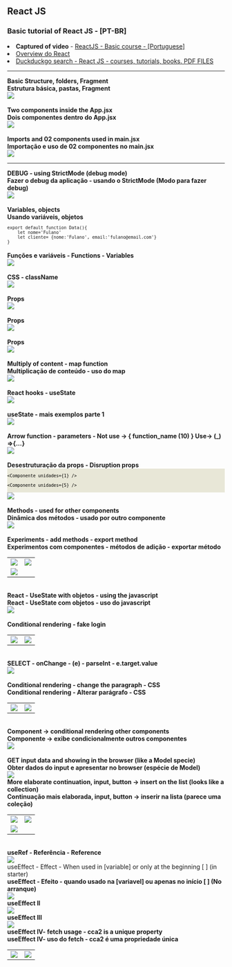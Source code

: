## React JS
<h3>Basic tutorial of React JS - [PT-BR]</h3
<ul>
<li><b>Captured of video</b> - <a href="https://www.youtube.com/playlist?list=PLXik_5Br-zO-JH-3Bxgdj6m0YcHEDeI1e">ReactJS - Basic course - [Portuguese]</a></li>
<li><a href="https://www.patterns.dev/react/">Overview do React</a></li>
<li><a href="https://duckduckgo.com/?t=h_&q=filetype%3Apdf+react+js&ia=web">Duckduckgo search - React JS - courses, tutorials, books. PDF FILES</a></li>
</ul>
<hr>
<b>Basic Structure, folders, Fragment</b><br>
<b>Estrutura básica, pastas, Fragment</b><br>
<img src="https://github.com/Xaobin/CoursesLearn/blob/main/All/React/imgs/React01.png?raw=true"  ><br>
<br>
<b>Two components inside the App.jsx</b><br>
<b>Dois componentes dentro do App.jsx</b><br>
<img src="https://github.com/Xaobin/CoursesLearn/blob/main/All/React/imgs/React02.png?raw=true"  ><br>
<br>
<b>Imports and  02 components used in main.jsx</b><br>
<b>Importação e uso de 02 componentes no main.jsx</b><br>
<img src="https://github.com/Xaobin/CoursesLearn/blob/main/All/React/imgs/React03.png?raw=true"  ><br>
<hr>
<b>DEBUG - using  StrictMode (debug mode)</b><br>
<b>Fazer o debug da aplicação - usando o StrictMode (Modo para fazer debug)</b><br>
<img src="https://github.com/Xaobin/CoursesLearn/blob/main/All/React/imgs/StrictMode.png?raw=true"  ><br>
<br>
<b>Variables, objects</b><br>
<b>Usando variáveis, objetos</b><br>
<small>
<code>
export default function Data(){
	let nome='Fulano'
	let cliente= {nome:'Fulano', email:'fulano@email.com'}
}
</code>
</small>
<br>
<b>Funções e variáveis - Functions - Variables</b><br>
<img src="https://github.com/Xaobin/CoursesLearn/blob/main/All/React/imgs/React04.png?raw=true"  ><br>
<br>
<b>CSS - className</b><br>
<img src="https://github.com/Xaobin/CoursesLearn/blob/main/All/React/imgs/React05.png?raw=true"  ><br>
<br>
<b>Props</b><br>
<img src="https://github.com/Xaobin/CoursesLearn/blob/main/All/React/imgs/React06.png?raw=true"  ><br>
<br>
<b>Props</b><br>
<img src="https://github.com/Xaobin/CoursesLearn/blob/main/All/React/imgs/React07.png?raw=true"  ><br>
<br>
<b>Props</b><br>
<img src="https://github.com/Xaobin/CoursesLearn/blob/main/All/React/imgs/React08.png?raw=true"  ><br>
<br>
<b>Multiply of content - map function </b><br>
<b>Multiplicação de conteúdo - uso do map</b><br>
<img src="https://github.com/Xaobin/CoursesLearn/blob/main/All/React/imgs/React09.png?raw=true"  ><br>
<br>
<b>React hooks - useState</b><br>
<img src="https://github.com/Xaobin/CoursesLearn/blob/main/All/React/imgs/React10.png?raw=true"  ><br>
<br>
<b>useState - mais exemplos parte 1</b><br>
<img src="https://github.com/Xaobin/CoursesLearn/blob/main/All/React/imgs/React11.png?raw=true"  ><br>
<br>
<b>Arrow function - parameters - Not use -> { function_name (10) } Use-> (_) =>{...}</b><br>
<img src="https://github.com/Xaobin/CoursesLearn/blob/main/All/React/imgs/React12.png?raw=true"  ><br>
<br>
<b>Desestruturação da props - Disruption props</b><br>
<div style="background-color:#e8e7d7; color:#000;"><small><code> 
&#60;Componente unidades={1} /&#62; <br> 
&#60;Componente unidades={5} /&#62; <br>
</code></small></div>
<img src="https://github.com/Xaobin/CoursesLearn/blob/main/All/React/imgs/React13.png?raw=true"  ><br>
<br>
<b>Methods -  used for other components</b><br>
<b>Dinâmica dos métodos -  usado por outro componente</b><br>
<img src="https://github.com/Xaobin/CoursesLearn/blob/main/All/React/imgs/React14.png?raw=true"   ><br>
<br>
<b>Experiments - add methods - export method</b><br>
<b>Experimentos com componentes - métodos de adição - exportar método</b><br>
<table border="0">
<tr><td>
<img src="https://github.com/Xaobin/CoursesLearn/blob/main/All/React/imgs/React15.png?raw=true"   >
</td>
<td>
<img src="https://github.com/Xaobin/CoursesLearn/blob/main/All/React/imgs/React16.png?raw=true"   >
</td>
</tr>
<tr>
<td>
<img src="https://github.com/Xaobin/CoursesLearn/blob/main/All/React/imgs/React17.png?raw=true"   >
</td>
</tr>
</table>
<br>
<b>React -  UseState with objetos - using the javascript</b><br>
<b>React -  UseState com objetos - uso do javascript</b><br>
<img src="https://github.com/Xaobin/CoursesLearn/blob/main/All/React/imgs/React18.png?raw=true"   ><br>
<br>
<b>Conditional rendering - fake login</b><br>
<table>
<tr>
<td><img src="https://github.com/Xaobin/CoursesLearn/blob/main/All/React/imgs/React19.png?raw=true"   ></td>
<td><img src="https://github.com/Xaobin/CoursesLearn/blob/main/All/React/imgs/React20.png?raw=true"   ></td>
</tr>
</table>
<br>
<b>SELECT - onChange - (e) - parseInt - e.target.value</b><br>
<img src="https://github.com/Xaobin/CoursesLearn/blob/main/All/React/imgs/React21.png?raw=true"   ><br>
<br>
<b>Conditional rendering - change the paragraph - CSS</b><br>
<b>Conditional rendering - Alterar parágrafo - CSS</b><br>
<table>
<tr>
<td><img src="https://github.com/Xaobin/CoursesLearn/blob/main/All/React/imgs/React22.png?raw=true"   ></td>
<td><img src="https://github.com/Xaobin/CoursesLearn/blob/main/All/React/imgs/React23.png?raw=true"   ></td>
</tr>
</table>
<br>
<b>Component -> conditional rendering other components</b><br>
<b>Componente -> exibe condicionalmente outros componentes</b><br>
<img src="https://github.com/Xaobin/CoursesLearn/blob/main/All/React/imgs/React24.png?raw=true"   ><br>
<br>
<b>GET input data and showing in the browser (like a Model specie)</b><br>
<b>Obter dados do input e apresentar no browser (espécie de Model)</b><br>
<img src="https://github.com/Xaobin/CoursesLearn/blob/main/All/React/imgs/React25.png?raw=true"   ><br
<br>
<b>More elaborate continuation, input, button -> insert on the list (looks like a collection)</b><br>
<b>Continuação mais elaborada, input, button -> inserir na lista (parece uma coleção)</b><br>
<table border="0">
<tr><td>
<img src="https://github.com/Xaobin/CoursesLearn/blob/main/All/React/imgs/React26.png?raw=true"   >
</td><td>
<img src="https://github.com/Xaobin/CoursesLearn/blob/main/All/React/imgs/React27.png?raw=true"   >
</td></tr>
<tr><td>
<img src="https://github.com/Xaobin/CoursesLearn/blob/main/All/React/imgs/React28.png?raw=true"   >
</td>
</tr>
</table>
<br>
<b>useRef - Referência - Reference</b><br>
<img src="https://github.com/Xaobin/CoursesLearn/blob/main/All/React/imgs/React29.png?raw=true"   >
<br
<b>useEffect - Effect - When used in [variable] or only at the beginning [ ] (in starter)</b><br>
<b>useEffect - Efeito - quando usado na [variavel] ou apenas no início [ ] (No arranque)</b><br>
<img src="https://github.com/Xaobin/CoursesLearn/blob/main/All/React/imgs/React30.png?raw=true"   >
<br>
<b>useEffect II</b><br>
<img src="https://github.com/Xaobin/CoursesLearn/blob/main/All/React/imgs/React31.png?raw=true"   >
<br>
<b>useEffect III</b><br>
<img src="https://github.com/Xaobin/CoursesLearn/blob/main/All/React/imgs/React32.png?raw=true"   >
<br>
<b>useEffect IV- fetch usage - cca2 is a unique property </b><br>
<b>useEffect IV- uso do fetch - cca2 é uma propriedade única </b><br>
<table>
<tr>
<td><img src="https://github.com/Xaobin/CoursesLearn/blob/main/All/React/imgs/React33.png?raw=true"   ></td>
<td><img src="https://github.com/Xaobin/CoursesLearn/blob/main/All/React/imgs/React34.png?raw=true"   ></td>
</tr>
</table>
<br>
<br>
<br>
<br>
<br>